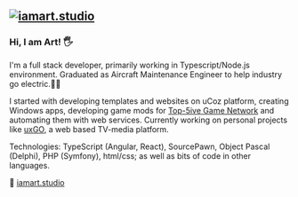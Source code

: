 ## [![iamart.studio](https://iamart.studio/assets/logo.png)](https://iamart.studio)
### Hi, I am Art! 🖐
I'm a full stack developer, primarily working in Typescript/Node.js environment. Graduated as Aircraft Maintenance Engineer to help industry go electric.🙌🛫

I started with developing templates and websites on uCoz platform, creating Windows apps, developing game mods for [Top-5ive Game Network](http://web.archive.org/web/20130903182730/http://top-5ive.net/) and automating them with web services. Currently working on personal projects like [uxGO](https://uxgo.tv), a web based TV-media platform.

Technologies: TypeScript (Angular, React), SourcePawn, Object Pascal (Delphi), PHP (Symfony), html/css; as well as bits of code in other languages.

🔗 [iamart.studio](https://iamart.studio)
